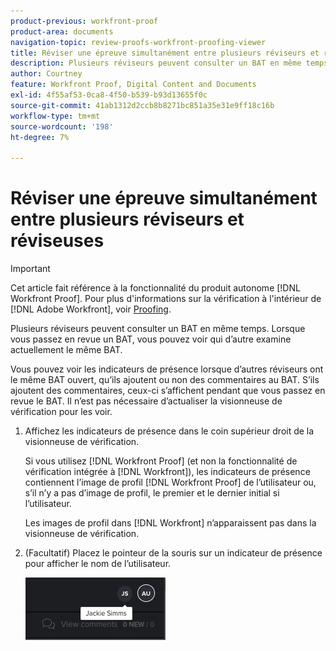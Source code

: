 ```yaml
---
product-previous: workfront-proof
product-area: documents
navigation-topic: review-proofs-workfront-proofing-viewer
title: Réviser une épreuve simultanément entre plusieurs réviseurs et réviseuses
description: Plusieurs réviseurs peuvent consulter un BAT en même temps. Lorsque vous passez en revue un BAT, vous pouvez voir qui d’autre examine actuellement le même BAT.
author: Courtney
feature: Workfront Proof, Digital Content and Documents
exl-id: 4f55af53-0ca8-4f50-b539-b93d13655f0c
source-git-commit: 41ab1312d2ccb8b8271bc851a35e31e9ff18c16b
workflow-type: tm+mt
source-wordcount: '198'
ht-degree: 7%

---
```


# Réviser une épreuve simultanément entre plusieurs réviseurs et réviseuses

>[!IMPORTANT]
>
>Cet article fait référence à la fonctionnalité du produit autonome [!DNL Workfront Proof]. Pour plus d&#39;informations sur la vérification à l&#39;intérieur de [!DNL Adobe Workfront], voir [Proofing](../../../review-and-approve-work/proofing/proofing.md).

Plusieurs réviseurs peuvent consulter un BAT en même temps. Lorsque vous passez en revue un BAT, vous pouvez voir qui d’autre examine actuellement le même BAT.

Vous pouvez voir les indicateurs de présence lorsque d’autres réviseurs ont le même BAT ouvert, qu’ils ajoutent ou non des commentaires au BAT. S’ils ajoutent des commentaires, ceux-ci s’affichent pendant que vous passez en revue le BAT. Il n’est pas nécessaire d’actualiser la visionneuse de vérification pour les voir.

1. Affichez les indicateurs de présence dans le coin supérieur droit de la visionneuse de vérification.

   Si vous utilisez [!DNL Workfront Proof] (et non la fonctionnalité de vérification intégrée à [!DNL Workfront]), les indicateurs de présence contiennent l’image de profil [!DNL Workfront Proof] de l’utilisateur ou, s’il n’y a pas d’image de profil, le premier et le dernier initial si l’utilisateur.

   Les images de profil dans [!DNL Workfront] n’apparaissent pas dans la visionneuse de vérification.

1. (Facultatif) Placez le pointeur de la souris sur un indicateur de présence pour afficher le nom de l’utilisateur.

   ![](assets/proof-presence.png)
